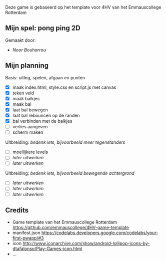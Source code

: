 Deze game is gebaseerd op het template voor 4HV van het Emmauscollege Rotterdam

## Mijn spel: pong ping 2D
Gemaakt door:
- *Noor Bouharrou*


## Mijn planning

Basis: uitleg, spelen, afgaan en punten
- [x] maak index.html, style.css en script.js met canvas
- [x] teken veld
- [x] maak balkjes
- [x] maak bal
- [x] laat bal bewegen
- [x] laat bal rebouncen op de randen
- [x] bal verbinden met de balkjes 
-	[ ] verlies aangeven
- [ ] scherm maken

Uitbreiding: *bedenk iets, bijvoorbeeld meer tegenstanders*
- [ ] moeilijkere levels
- [ ] *later uitwerken*
- [ ] *later uitwerken*

Uitbreiding: *bedenk iets, bijvoorbeeld bewegende achtergrond*
- [ ] *later uitwerken*
- [ ] *later uitwerken*
- [ ] *later uitwerken*

## Credits
- Game template van het Emmauscollege Rotterdam https://github.com/emmauscollege/4HV-game-template
- manifest.json https://codelabs.developers.google.com/codelabs/your-first-pwapp/#3
- icon http://www.iconarchive.com/show/android-lollipop-icons-by-dtafalonso/Play-Games-icon.html
- ...
